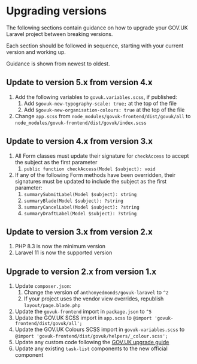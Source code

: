 # Upgrading versions

The following sections contain guidance on how to upgrade your GOV.UK Laravel project between breaking versions.

Each section should be followed in sequence, starting with your current version and working up.

Guidance is shown from newest to oldest.

## Update to version 5.x from version 4.x

1. Add the following variables to `govuk.variables.scss`, if published:
   1. Add `$govuk-new-typography-scale: true;` at the top of the file
   2. Add `$govuk-new-organisation-colours: true` at the top of the file 
2. Change `app.scss` from `node_modules/govuk-frontend/dist/govuk/all` to `node_modules/govuk-frontend/dist/govuk/index.scss`

## Update to version 4.x from version 3.x

1. All Form classes must update their signature for `checkAccess` to accept the subject as the first parameter
   1. `public function checkAccess(Model $subject): void`
2. If any of the following Form methods have been overridden, their signatures must be updated to include the subject as the first parameter:
   1. `summarySubmitLabel(Model $subject): string`
   2. `summaryBlade(Model $subject): ?string`
   3. `summaryCancelLabel(Model $subject): ?string`
   4. `summaryDraftLabel(Model $subject): ?string`

## Update to version 3.x from version 2.x

1. PHP 8.3 is now the minimum version
2. Laravel 11 is now the supported version

## Upgrade to version 2.x from version 1.x

1. Update `composer.json`:
   1. Change the version of `anthonyedmonds/govuk-laravel` to `^2`
   2. If your project uses the vendor view overrides, republish `layout/page.blade.php`
2. Update the `govuk-frontend` import in `package.json` to `^5`
3. Update the GOV.UK SCSS import in `app.scss` to `@import 'govuk-frontend/dist/govuk/all';`
4. Update the GOV.UK Colours SCSS import in `govuk-variables.scss` to `@import 'govuk-frontend/dist/govuk/helpers/_colour.scss';`
5. Update any custom code following the [GOV.UK upgrade guide](https://github.com/alphagov/govuk-frontend/releases/tag/v5.0.0)
6. Update any existing `task-list` components to the new official component
